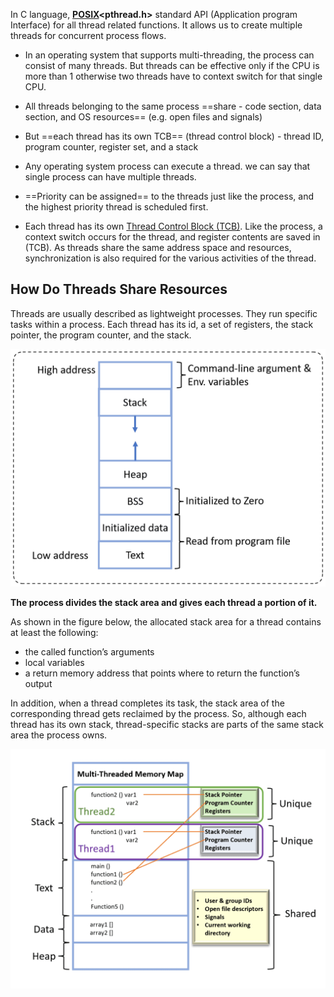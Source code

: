 In C language, **[POSIX](../POSIX.md)<pthread.h>** standard API (Application program Interface) for all thread related functions. It allows us to create multiple threads for concurrent process flows. 


- In an operating system that supports multi-threading, the process can consist of many threads. But threads can be effective only if the CPU is more than 1 otherwise two threads have to context switch for that single CPU.

- All threads belonging to the same process ==share - code section, data section, and OS resources== (e.g. open files and signals)

- But ==each thread has its own TCB== (thread control block) - thread ID, program counter, register set, and a stack

- Any operating system process can execute a thread. we can say that single process can have multiple threads.

- ==Priority can be assigned== to the threads just like the process, and the highest priority thread is scheduled first.

- Each thread has its own [Thread Control Block (TCB)](https://www.geeksforgeeks.org/thread-control-block-in-operating-system). Like the process, a context switch occurs for the thread, and register contents are saved in (TCB). As threads share the same address space and resources, synchronization is also required for the various activities of the thread.

## How Do Threads Share Resources

Threads are usually described as lightweight processes. They run specific tasks within a process. Each thread has its id, a set of registers, the stack pointer, the program counter, and the stack.

![](attachments/Pasted%20image%2020250615095336.png)

**The process divides the stack area and gives each thread a portion of it.**

As shown in the figure below, the allocated stack area for a thread contains at least the following:

- the called function’s arguments
- local variables
- a return memory address that points where to return the function’s output

In addition, when a thread completes its task, the stack area of the corresponding thread gets reclaimed by the process. So, although each thread has its own stack, thread-specific stacks are parts of the same stack area the process owns.

![](attachments/Pasted%20image%2020250615095840.png)

